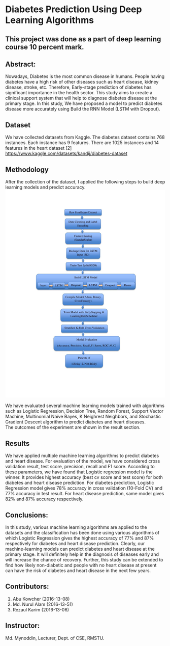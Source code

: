 # Diabetes Prediction Using Deep Learning Algorithms
## This project was done as a part of deep learning course 10 percent mark. 
## Abstract:
Nowadays, Diabetes is the most common disease in humans. People having diabetes have a high risk of other diseases such as heart disease, kidney disease, stroke, etc. Therefore, Early-stage prediction of diabetes has significant importance in the health sector.  This study aims to create a clinical support system that will help to diagnose diabetes disease at the primary stage. In this study, We have proposed a model to predict diabetes disease more accurately using Build the RNN Model (LSTM with Dropout).

## Dataset
We have collected datasets from Kaggle. The diabetes dataset contains 768 instances. Each instance has 9 features. There are 1025 instances and 14 features in the heart dataset [2]
https://www.kaggle.com/datasets/kandij/diabetes-dataset

## Methodology
After the collection of the dataset, I applied the following steps to build deep learning models and predict accuracy.  
![alt text](https://github.com/AlamResearchIEEE/Deep-Learning-Project/blob/main/Flow%20diagram.jpg)


We have evaluated several machine learning models trained with algorithms such as Logistic Regression, Decision Tree, Random Forest, Support Vector Machine, Multinomial Naïve Bayes, K Neighrest Neighbors, and Stochastic Gradient Descent algorithm to predict diabetes and heart diseases.  
The outcomes of the experiment are shown in the result section. 

## Results
We have applied multiple machine learning algorithms to predict diabetes and heart disease. For evaluation of the model, we have considered cross validation result, test score, precision, recall and F1 score. According to these parameters, we have found that Logistic regression model is the winner. It provides highest accuracy (best cv score and test score)  for both diabetes and heart disease prediction. 
For diabetes prediction, Logistic Regression model gives 78% accuracy in cross validation (10-Fold CV)   and 77% accuracy in test result. 
For heart disease prediction, same model gives 82% and 87% accuracy respectively. 

## Conclusions:
In this study, various machine learning algorithms are applied to the datasets and the classification has been done using various algorithms of which Logistic Regression gives the highest accuracy of 77% and 87% respectively for diabetes and heart disease prediction. 
Clearly, our machine-learning models can predict diabetes and heart disease at the primary stage. It will definitely help in the diagnosis of diseases early and will increase the chance of recovery. Further, this study can be extended to find how likely non-diabetic and people with no heart disease at present can have the risk of diabetes and heart disease in the next few years. 



## Contributors: 
1. Abu Kowcher (2016-13-08)
2. Md. Nurul Alam (2016-13-51)
3. Rezaul Karim (2016-13-06) 

## Instructor:
Md. Mynoddin, Lecturer, Dept. of CSE, RMSTU. 

